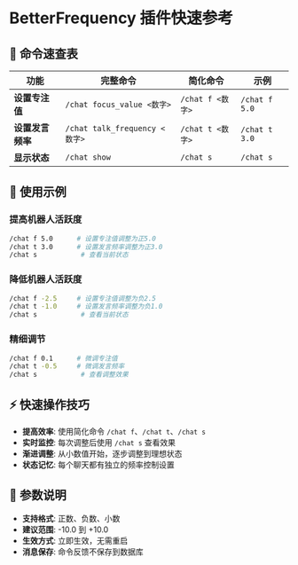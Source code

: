 # BetterFrequency 插件快速参考

## 🚀 命令速查表

| 功能 | 完整命令 | 简化命令 | 示例 |
|------|----------|----------|------|
| **设置专注值** | `/chat focus_value <数字>` | `/chat f <数字>` | `/chat f 5.0` |
| **设置发言频率** | `/chat talk_frequency <数字>` | `/chat t <数字>` | `/chat t 3.0` |
| **显示状态** | `/chat show` | `/chat s` | `/chat s` |

## 📝 使用示例

### 提高机器人活跃度
```bash
/chat f 5.0      # 设置专注值调整为正5.0
/chat t 3.0      # 设置发言频率调整为正3.0
/chat s           # 查看当前状态
```

### 降低机器人活跃度
```bash
/chat f -2.5     # 设置专注值调整为负2.5
/chat t -1.0     # 设置发言频率调整为负1.0
/chat s           # 查看当前状态
```

### 精细调节
```bash
/chat f 0.1      # 微调专注值
/chat t -0.5     # 微调发言频率
/chat s           # 查看调整效果
```

## ⚡ 快速操作技巧

- **提高效率**: 使用简化命令 `/chat f`、`/chat t`、`/chat s`
- **实时监控**: 每次调整后使用 `/chat s` 查看效果
- **渐进调整**: 从小数值开始，逐步调整到理想状态
- **状态记忆**: 每个聊天都有独立的频率控制设置

## 🔧 参数说明

- **支持格式**: 正数、负数、小数
- **建议范围**: -10.0 到 +10.0
- **生效方式**: 立即生效，无需重启
- **消息保存**: 命令反馈不保存到数据库

